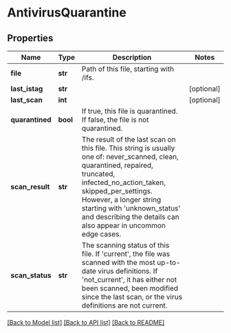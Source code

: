 # AntivirusQuarantine

## Properties
Name | Type | Description | Notes
------------ | ------------- | ------------- | -------------
**file** | **str** | Path of this file, starting with /ifs. | 
**last_istag** | **str** |  | [optional] 
**last_scan** | **int** |  | [optional] 
**quarantined** | **bool** | If true, this file is quarantined.  If false, the file is not quarantined. | 
**scan_result** | **str** | The result of the last scan on this file.  This string is usually one of: never_scanned, clean, quarantined, repaired, truncated, infected_no_action_taken, skipped_per_settings.  However, a longer string starting with &#39;unknown_status&#39; and describing the details can also appear in uncommon edge cases. | 
**scan_status** | **str** | The scanning status of this file.  If &#39;current&#39;, the file was scanned with the most up-to-date virus definitions.  If &#39;not_current&#39;, it has either not been scanned, been modified since the last scan, or the virus definitions are not current. | 

[[Back to Model list]](../README.md#documentation-for-models) [[Back to API list]](../README.md#documentation-for-api-endpoints) [[Back to README]](../README.md)


